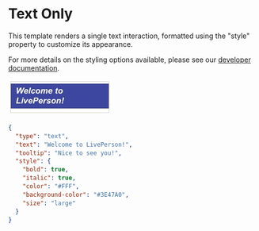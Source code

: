 # Text Only

This template renders a single text interaction, formatted using the "style" property to customize its appearance.

For more details on the styling options available, please see our [developer documentation](https://developers.liveperson.com/getting-started-with-rich-messaging-introduction.html#element-styling).

![text-only](Text_Only.jpg)

```json
{
  "type": "text",
  "text": "Welcome to LivePerson!",
  "tooltip": "Nice to see you!",
  "style": {
    "bold": true,
    "italic": true,
    "color": "#FFF",
    "background-color": "#3E47A0",
    "size": "large"
  }
}

```
